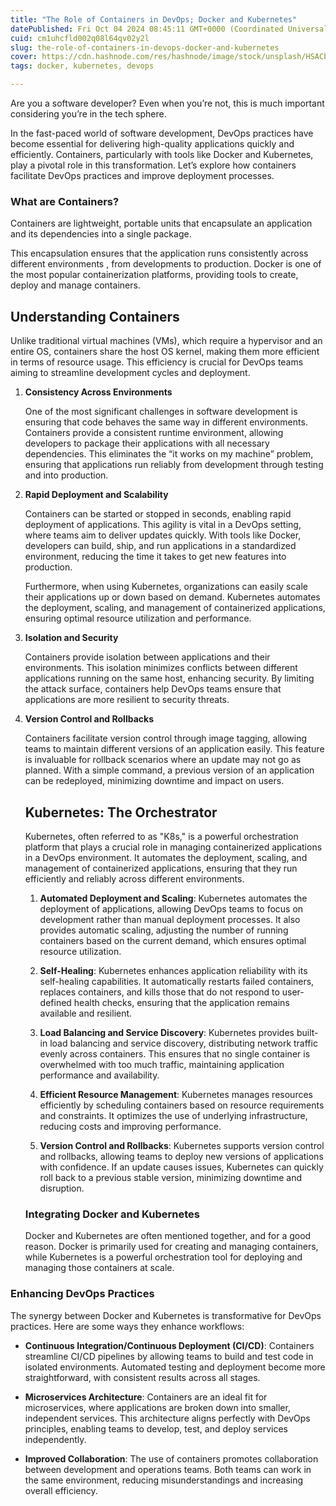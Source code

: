 ```yaml
---
title: "The Role of Containers in DevOps; Docker and Kubernetes"
datePublished: Fri Oct 04 2024 08:45:11 GMT+0000 (Coordinated Universal Time)
cuid: cm1uhcfld002q08l64qv02y2l
slug: the-role-of-containers-in-devops-docker-and-kubernetes
cover: https://cdn.hashnode.com/res/hashnode/image/stock/unsplash/HSACbYjZsqQ/upload/cd85e4b7f6d32bdb831a40f435e632ef.jpeg
tags: docker, kubernetes, devops

---
```


Are you a software developer? Even when you’re not, this is much important considering you’re in the tech sphere.

In the fast-paced world of software development, DevOps practices have become essential for delivering high-quality applications quickly and efficiently. Containers, particularly with tools like Docker and Kubernetes, play a pivotal role in this transformation. Let’s explore how containers facilitate DevOps practices and improve deployment processes.

### What are Containers?

Containers are lightweight, portable units that encapsulate an application and its dependencies into a single package.

This encapsulation ensures that the application runs consistently across different environments , from developments to production. Docker is one of the most popular containerization platforms, providing tools to create, deploy and manage containers.

## Understanding Containers

Unlike traditional virtual machines (VMs), which require a hypervisor and an entire OS, containers share the host OS kernel, making them more efficient in terms of resource usage. This efficiency is crucial for DevOps teams aiming to streamline development cycles and deployment.

1. **Consistency Across Environments**
    
    One of the most significant challenges in software development is ensuring that code behaves the same way in different environments. Containers provide a consistent runtime environment, allowing developers to package their applications with all necessary dependencies. This eliminates the “it works on my machine” problem, ensuring that applications run reliably from development through testing and into production.
    
2. **Rapid Deployment and Scalability**
    
    Containers can be started or stopped in seconds, enabling rapid deployment of applications. This agility is vital in a DevOps setting, where teams aim to deliver updates quickly. With tools like Docker, developers can build, ship, and run applications in a standardized environment, reducing the time it takes to get new features into production.
    
    Furthermore, when using Kubernetes, organizations can easily scale their applications up or down based on demand. Kubernetes automates the deployment, scaling, and management of containerized applications, ensuring optimal resource utilization and performance.
    
3. **Isolation and Security**
    
    Containers provide isolation between applications and their environments. This isolation minimizes conflicts between different applications running on the same host, enhancing security. By limiting the attack surface, containers help DevOps teams ensure that applications are more resilient to security threats.
    
4. **Version Control and Rollbacks**
    
    Containers facilitate version control through image tagging, allowing teams to maintain different versions of an application easily. This feature is invaluable for rollback scenarios where an update may not go as planned. With a simple command, a previous version of an application can be redeployed, minimizing downtime and impact on users.
    
    ## **Kubernetes: The Orchestrator**
    
    Kubernetes, often referred to as "K8s," is a powerful orchestration platform that plays a crucial role in managing containerized applications in a DevOps environment. It automates the deployment, scaling, and management of containerized applications, ensuring that they run efficiently and reliably across different environments.
    
    1. **Automated Deployment and Scaling**: Kubernetes automates the deployment of applications, allowing DevOps teams to focus on development rather than manual deployment processes. It also provides automatic scaling, adjusting the number of running containers based on the current demand, which ensures optimal resource utilization.
        
    2. **Self-Healing**: Kubernetes enhances application reliability with its self-healing capabilities. It automatically restarts failed containers, replaces containers, and kills those that do not respond to user-defined health checks, ensuring that the application remains available and resilient.
        
    3. **Load Balancing and Service Discovery**: Kubernetes provides built-in load balancing and service discovery, distributing network traffic evenly across containers. This ensures that no single container is overwhelmed with too much traffic, maintaining application performance and availability.
        
    4. **Efficient Resource Management**: Kubernetes manages resources efficiently by scheduling containers based on resource requirements and constraints. It optimizes the use of underlying infrastructure, reducing costs and improving performance.
        
    5. **Version Control and Rollbacks**: Kubernetes supports version control and rollbacks, allowing teams to deploy new versions of applications with confidence. If an update causes issues, Kubernetes can quickly roll back to a previous stable version, minimizing downtime and disruption.
        
    
    ### Integrating Docker and Kubernetes
    
    Docker and Kubernetes are often mentioned together, and for a good reason. Docker is primarily used for creating and managing containers, while Kubernetes is a powerful orchestration tool for deploying and managing those containers at scale.
    

### Enhancing DevOps Practices

The synergy between Docker and Kubernetes is transformative for DevOps practices. Here are some ways they enhance workflows:

* **Continuous Integration/Continuous Deployment (CI/CD)**: Containers streamline CI/CD pipelines by allowing teams to build and test code in isolated environments. Automated testing and deployment become more straightforward, with consistent results across all stages.
    
* **Microservices Architecture**: Containers are an ideal fit for microservices, where applications are broken down into smaller, independent services. This architecture aligns perfectly with DevOps principles, enabling teams to develop, test, and deploy services independently.
    
* **Improved Collaboration**: The use of containers promotes collaboration between development and operations teams. Both teams can work in the same environment, reducing misunderstandings and increasing overall efficiency.
